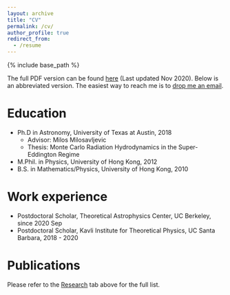 ```yaml
---
layout: archive
title: "CV"
permalink: /cv/
author_profile: true
redirect_from:
  - /resume
---
```


{% include base_path %}

The full PDF version can be found [here](http://bthtsang.github.io/files/Tsang_CV.pdf) (Last updated Nov 2020). Below is an abbreviated version. The easiest way to reach me is to [drop me an email](mailto:benny.tsang@berkeley.edu).

Education
======
* Ph.D in Astronomy, University of Texas at Austin, 2018
  * Advisor: Milos Milosavljevic
  * Thesis: Monte Carlo Radiation Hydrodynamics in the Super-Eddington Regime
* M.Phil. in Physics, University of Hong Kong, 2012
* B.S. in Mathematics/Physics, University of Hong Kong, 2010

Work experience
======
* Postdoctoral Scholar, Theoretical Astrophysics Center, UC Berkeley, since 2020 Sep
* Postdoctoral Scholar, Kavli Institute for Theoretical Physics, UC Santa Barbara, 2018 - 2020 

Publications
======
Please refer to the [Research](http://bthtsang.github.io/publications) tab above for the full list.

<!-- 
Services and Leadership
======
* 

Skills
======
* Skill 1
* Skill 2
  * Sub-skill 2.1
  * Sub-skill 2.2
  * Sub-skill 2.3
* Skill 3
-->
